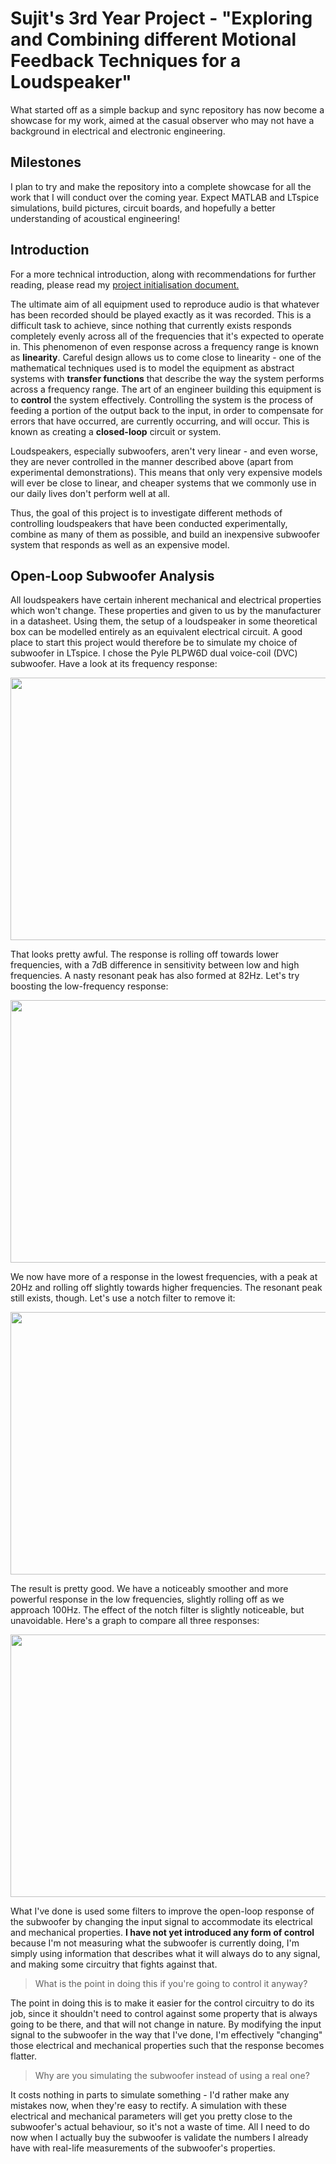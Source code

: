 # Sujit's 3rd Year Project - "Exploring and Combining different Motional Feedback Techniques for a Loudspeaker"
What started off as a simple backup and sync repository has now become a showcase for my work, aimed at the casual observer who may not have a background in electrical and electronic engineering.

## Milestones
I plan to try and make the repository into a complete showcase for all the work that I will conduct over the coming year. Expect MATLAB and LTspice simulations, build pictures, circuit boards, and hopefully a better understanding of acoustical engineering!

## Introduction
For a more technical introduction, along with recommendations for further reading, please read my [project initialisation document.](https://spez1998.github.io/3rd-year-project/Deliverables/PID/PID_ela17sm.pdf)

The ultimate aim of all equipment used to reproduce audio is that whatever has been recorded should be played exactly as it was recorded. This is a difficult task to achieve, since nothing that currently exists responds completely evenly across all of the frequencies that it's expected to operate in. This phenomenon of even response across a frequency range is known as **linearity**. Careful design allows us to come close to linearity - one of the mathematical techniques used is to model the equipment as abstract systems with **transfer functions** that describe the way the system performs across a frequency range. The art of an engineer building this equipment is to **control** the system effectively. Controlling the system is the process of feeding a portion of the output back to the input, in order to compensate for errors that have occurred, are currently occurring, and will occur. This is known as creating a **closed-loop** circuit or system.

Loudspeakers, especially subwoofers, aren't very linear - and even worse, they are never controlled in the manner described above (apart from experimental demonstrations). This means that only very expensive models will ever be close to linear, and cheaper systems that we commonly use in our daily lives don't perform well at all.

Thus, the goal of this project is to investigate different methods of controlling loudspeakers that have been conducted experimentally, combine as many of them as possible, and build an inexpensive subwoofer system that responds as well as an expensive model.

## Open-Loop Subwoofer Analysis
All loudspeakers have certain inherent mechanical and electrical properties which won't change. These properties and given to us by the manufacturer in a datasheet. Using them, the setup of a loudspeaker in some theoretical box can be modelled entirely as an equivalent electrical circuit. A good place to start this project would therefore be to simulate my choice of subwoofer in LTspice. I chose the Pyle PLPW6D dual voice-coil (DVC) subwoofer. Have a look at its frequency response:

<p align="center">
	<img width="560" height="420" src="https://spez1998.github.io/3rd-year-project/OpenLoopDesign/Plots/Graphs/basic_response_graph.jpg">
</p>

That looks pretty awful. The response is rolling off towards lower frequencies, with a 7dB difference in sensitivity between low and high frequencies. A nasty resonant peak has also formed at 82Hz. Let's try boosting the low-frequency response:

<p align="center">
	<img width="560" height="420" src="https://spez1998.github.io/3rd-year-project/OpenLoopDesign/Plots/Graphs/bass_boosted_response_graph.jpg">
</p>

We now have more of a response in the lowest frequencies, with a peak at 20Hz and rolling off slightly towards higher frequencies. The resonant peak still exists, though. Let's use a notch filter to remove it:

<p align="center">
	<img width="560" height="420" src="https://spez1998.github.io/3rd-year-project/OpenLoopDesign/Plots/Graphs/full_open_loop_graph.jpg">
</p>

The result is pretty good. We have a noticeably smoother and more powerful response in the low frequencies, slightly rolling off as we approach 100Hz. The effect of the notch filter is slightly noticeable, but unavoidable. Here's a graph to compare all three responses:


<p align="center">
	<img width="560" height="420" src="https://spez1998.github.io/3rd-year-project/OpenLoopDesign/Plots/Graphs/response_comparison.jpg">
</p>

What I've done is used some filters to improve the open-loop response of the subwoofer by changing the input signal to accommodate its electrical and mechanical properties. **I have not yet introduced any form of control** because I'm not measuring what the subwoofer is currently doing, I'm simply using information that describes what it will always do to any signal, and making some circuitry that fights against that.

>What is the point in doing this if you're going to control it anyway?

The point in doing this is to make it easier for the control circuitry to do its job, since it shouldn't need to control against some property that is always going to be there, and that will not change in nature. By modifying the input signal to the subwoofer in the way that I've done, I'm effectively "changing" those electrical and mechanical properties such that the response becomes flatter.

>Why are you simulating the subwoofer instead of using a real one?

It costs nothing in parts to simulate something - I'd rather make any mistakes now, when they're easy to rectify. A simulation with these electrical and mechanical parameters will get you pretty close to the subwoofer's actual behaviour, so it's not a waste of time. All I need to do now when I actually buy the subwoofer is validate the numbers I already have with real-life measurements of the subwoofer's properties.
